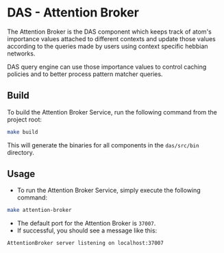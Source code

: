 # **DAS - Attention Broker**

The Attention Broker is the DAS component which keeps track of atom's importance values attached to different contexts and update those values according to the queries made by users using context specific hebbian networks.

DAS query engine can use those importance values to control caching policies and to better process pattern matcher queries.

## **Build**

To build the Attention Broker Service, run the following command from the project root:

```bash
make build
```

This will generate the binaries for all components in the `das/src/bin` directory.

## **Usage**

- To run the Attention Broker Service, simply execute the following command:

```bash
make attention-broker
```
- The default port for the Attention Broker is `37007`.
- If successful, you should see a message like this:
```bash
AttentionBroker server listening on localhost:37007
```
